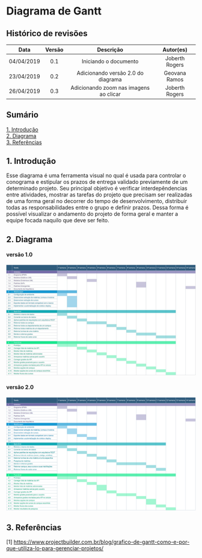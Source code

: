 # Diagrama de Gantt

## Histórico de revisões
|   Data   |  Versão  |        Descrição       |          Autor(es)          |
|:--------:|:--------:|:----------------------:|:---------------------------:|
|04/04/2019|   0.1    | Iniciando o documento       |   Joberth Rogers  |
|23/04/2019|   0.2    | Adicionando versão 2.0 do diagrama       |   Geovana Ramos  |
| 26/04/2019 | 0.3 | Adicionando zoom nas imagens ao clicar | Joberth Rogers |

## Sumário
[1. Introdução](#1-introducao) <br>
[2. Diagrama ](#2-diagrama)<br>
[3. Referências ](#3-referencias)

## 1. Introdução

Esse diagrama é uma ferramenta visual no qual é usada para controlar o conograma e estipular os prazos de entrega validado previamente de um determinado projeto. Seu principal objetivo é verificar interdepêndencias entre atividades, mostrar as tarefas do projeto que precisam ser realizadas de uma forma geral no decorrer do tempo de desenvolvimento, distribuir todas as responsabilidades entre o grupo e definir prazos. Dessa forma é possível visualizar o andamento do projeto de forma geral e manter a equipe focada naquilo que deve ser feito. 

## 2. Diagrama

#### versão 1.0
[![Diagrama de Gantt 1.0](img/DiagramaGantt1.jpg)](img/DiagramaGantt1.jpg)
#### versão 2.0
[![Diagrama de Gantt 2.0](img/DiagramaGantt2.png)](img/DiagramaGantt2.png)

## 3. Referências

[1] https://www.projectbuilder.com.br/blog/grafico-de-gantt-como-e-por-que-utiliza-lo-para-gerenciar-projetos/